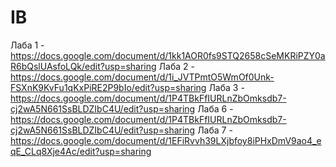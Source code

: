 # IB
Лаба 1 - https://docs.google.com/document/d/1kk1AOR0fs9STQ2658cSeMKRiPZY0aR6bQslUAsfoLQk/edit?usp=sharing
Лаба 2 - https://docs.google.com/document/d/1i_JVTPmtO5WmOf0Unk-FSXnK9KvFu1qKxPiRE2P9bIo/edit?usp=sharing
Лаба 3 - https://docs.google.com/document/d/1P4TBkFfIURLnZbOmksdb7-cj2wA5N661SsBLDZIbC4U/edit?usp=sharing
Лаба 6 - https://docs.google.com/document/d/1P4TBkFfIURLnZbOmksdb7-cj2wA5N661SsBLDZIbC4U/edit?usp=sharing
Лаба 7 - https://docs.google.com/document/d/1EFiRvvh39LXjbfoy8iPHxDmV9ao4_eqE_CLq8Xje4Ac/edit?usp=sharing
